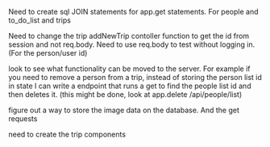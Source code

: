 Need to create sql JOIN statements for app.get statements. For people and to_do_list and trips

Need to change the trip addNewTrip contoller function to get the id from session and not req.body. Need to use req.body to test without logging in. (For the person/user id)

look to see what functionality can be moved to the server. For example if you need to remove a person from a trip, instead of storing the person list id in state I can write a endpoint that runs a get to find the people list id and then deletes it. (this might be done, look at app.delete /api/people/list)

figure out a way to store the image data on the database. And the get requests

need to create the trip components
